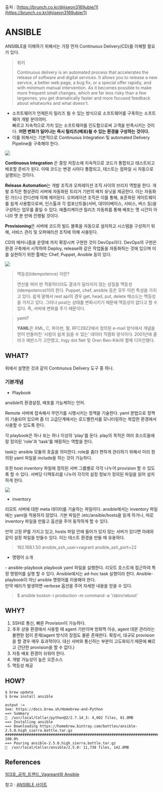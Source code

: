 출처 : [https://brunch.co.kr/@jiseon3169ubie/1](https://brunch.co.kr/@jiseon3169ubie/1)

# ANSIBLE

ANSIBLE을 이해하기 위해서는 가장 먼저 Continuous Delivery(CD)를 이해할 필요가 있다.

> 위키
>
> Continuous delivery is an automated process that accelerates the release of software and digital services. It allows you to release a new service, a better web page, a bug fix, or a special offer rapidly, and with minimum manual intervention. As it becomes possible to make more frequent small changes, which are far less risky than a few largeones, you get dramatically faster and more focused feedback about whatworks and what doesn't.



- 소프트웨어가 언제든지 릴리즈 될 수 있는 방식으로 소프트웨어를 구축하는 소프트웨어 개발 분야의미.  
  빠르고 지속적으로 가치 있는 소프트웨어를 인도함으로써 고객을 만족시키는 것이다. **어떤 변화가 일어나는 즉시 릴리즈(배포)될 수 있는 환경을 구성하는 것이다.**
- 이를 위해서는 기본적으로 Continuous Integration 및 automated Delivery Pipeline을 구축해야 한다.

![](https://ws2.sinaimg.cn/large/006tKfTcgy1fqbdivdwxfj30zk0k1nbz.jpg)



**Continuous Integration** 은 중앙 저장소에 지속적으로 코드가 통합되고 테스트되고 배포할 준비가 된다. 이때 코드는 변경 시마다 통합되고, 테스트는 컴파일 시 자동으로 실행되는 것이다.

**Release Automation**는 개발 조직과 오퍼레이션 조직 사이의 브리지 역할을 한다. 개발 조직은 형상관리 서버에 자동화된 트리거 기반의 배치 유닛을 제공한다. 이는 자동화된 가드나 컨디션에 의해 제어된다. 오퍼레이션 조직은 이를 통해, 표준화된 게이트웨이를 쉽게 사용함으로써, 인스톨과 각 컴포넌트들(서버, 데이터베이스, 서비스, 버스 등)을 구성하는 업무를 줄일 수 있다. 애플리케이션 릴리즈 자동화를 통해 배포는 몃 시간이 아니라 몃 분 만에 진행될 것이다.

**Provisioning**은 서버에 코드의 빌드 블록을 자동으로 설치하고 시스템을 구성하기 위해, 서비스 관리 및 오퍼에리션 조직에 의해 사용된다.

CD의 메커니즘을 운영에 까지 확장시켜 구현한 것이 DevOps이다. DevOps의 구현은 환경 구축에서 시작하여 Deploy, release와 같은 작업들을 자동화하는 것에 있으며 이를 실현하기 위한 툴에는 Chef, Puppet, Ansible 등이 있다.

![](https://ws2.sinaimg.cn/large/006tKfTcgy1fqbdq410cdj30pa0620vg.jpg)

> 멱등성(idempotence) 이란?
>
> 연산을 여러 번 적용하더라도 결과가 달라지지 않는 성질을 멱등성(idempotence)이라 한다. Puppet, chef, ansible 등은 모두 이런 특성을 가지고 있다. 쉽게 말해서 rest api의 경우 get, head, put, delete 메소드는 멱등성을 가지고 있다. 그러나 post는 상태를 변화시키기 때문에 멱등성이 없다고 할 수 있다. 즉, 서버에 변화를 주기 때문이다.

>  yaml?
>
> **YAML**은 XML, C, 파이썬, 펄, RFC2822에서 정의된 e-mail 양식에서 개념을 얻어 만들어진 '사람이 쉽게 읽을 수 있는' 데이터 직렬화 양식이다. 2001년에 클라크 에반스가 고안했고, Ingy dot Net 및 Oren Ben-Kiki와 함께 디자인했다.

## WHAT?

 위에서 설명한 것과 같이 Continuous Delivery 도구 중 하나.

### 기본개념

- Playbook

ansible의 환경설정, 배포를 가능케하는 언어.

Remote 서버에 접속해서 무언가를 시행시키는 정책을 기술한다. yaml 문법으로 정책이 기술되어 있으며 좀 더 고급단계에서는 로드벨런서를 모니터링하는 복잡한 환경에서 사용할 수 있도록 한다.

각 playbook은 하나 또는 하나 이상의 'play'를 둔다. play의 목적은 여러 호스트들에 잘 정의된 'role'과 'task'를 매핑하는 역할을 한다.

task는 ansible 모듈의 호출을 의미한다. role을 좀더 편하게 관리하기 위해서 미리 정의된 yaml 파일을 include을 하는 것이 가능하다.

또한 host inventory 파일에 정의된 서버 그룹별로 각각 나누어 provision 할 수 있도록 할 수 있다. 서버당 디렉토리를 나누어 각각의 설정 정보가 정의된 파일을 읽어 설치하게 한다.

![](https://ws4.sinaimg.cn/large/006tKfTcgy1fqbe4hrjkhj309q07y3zg.jpg)

- inventory

리모트 서버에 대한 meta 데이터를 기술하는 파일이다. ansible에서는 inventory 파일에는 yaml을 적용하지 않았다. 기본 파일은 /etc/ansible/hosts을 읽게 하거나, 따로 inventory 파일을 만들고 옵션을 주어 동작하게 할 수 있다.

만약 고정 IP를 가지고 있고, hosts 파일 안에 들어가 있지 않는 서버가 있다면 아래와 같이 설정 파일을 만들수 있다. 이는 테스트 환경을 만들 때 유용하다.

> 192.168.1.50 ansible_ssh_user=vagrant ansible_ssh_port=22

- 명령어 소개 

\- ansible-playbook playbook yaml 파일을 실행한다. 리모트 호스트에 접근하여 특정 명령어를 실행 할 수 있다. Ansible에서는 ad-hoc task 실행이라 한다. Ansible-playbook이 아닌 ansible 명령어를 이용해야 한다.  
만약 에러가 발생하면 verbose 옵션을 주어 자세한 내용을 얻을 수 있다.  

> $ ansible boston ‐i production ‐m command ‐a '/sbin/reboot'

## WHY?

1. SSH로 통신, 빠른 Provision이 가능하다.
2. 추후 상용 환경에서 사용할 때 agent 기반이며 방화멱 이슈, agent 데몬 관리라는 불편한 점이 존재(agent 방식의 장점도 물론 존재한다. 확장서, 대규모 provision을 할 경우 매우 효과적이다. 대신 서버와 통신하는 부분이 고도화되기 때문에 빠르고 간단한 provision을 할 수 없다.)
3. 자동 배포 환경이 쉬워야 한다.
4. 개발 가능성이 높은 오픈소스
5. 멱등성 제공

## HOW?

```
$ brew update
$ brew install ansible

output :=
See: https://docs.brew.sh/Homebrew-and-Python
==> Summary
🍺  /usr/local/Cellar/python@2/2.7.14_3: 4,602 files, 81.8MB
==> Installing ansible
==> Downloading https://homebrew.bintray.com/bottles/ansible-2.5.0.high_sierra.bottle.tar.gz
######################################################################## 100.0%
==> Pouring ansible-2.5.0.high_sierra.bottle.tar.gz
🍺  /usr/local/Cellar/ansible/2.5.0: 11,738 files, 142.8MB
```



## References

[103호_공학_트랜드_Vagreant와 Ansible](http://t1.daumcdn.net/brunch/service/user/17od/file/2f38mqgIEmhkl43nJ4GLBc8c92Q.pdf)

참고 : [ANSIBLE 사이트](https://docs.ansible.com/ansible/devel/scenario_guides/guide_docker.html)

